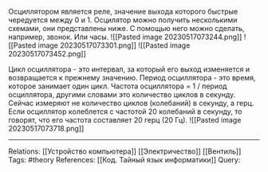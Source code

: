 Осциллятором является реле, значение выхода которого быстрые чередуется между 0 и 1. Осцилятор можно получить несколькими схемами, они представлены ниже. С помощью него можно сделать, например, звонок. Или часы. 
![[Pasted image 20230517073244.png]]
![[Pasted image 20230517073301.png]]
![[Pasted image 20230517073452.png]]

Цикл осциллятора - это интервал, за который его выход изменяется и возвращается к прежнему значению. Период осциллятора - это время, которое занимает один цикл. Частота осциллятора = 1 / период осциллятора, другими словами это количество циклов в секунду. Сейчас измеряют не количество циклов (колебаний) в секунду, а герц. Если осциллятор колеблется с частотой 20 колебаний в секунду, то говорят, что его частота составляет 20 герц (20 Гц). 
![[Pasted image 20230517073718.png]]

___
Relations: [[Устройство компьютера]] [[Электричество]] [[Вентиль]] 
Tags: #theory 
References: [[Код. Тайный язык информатики]] 
Query: 